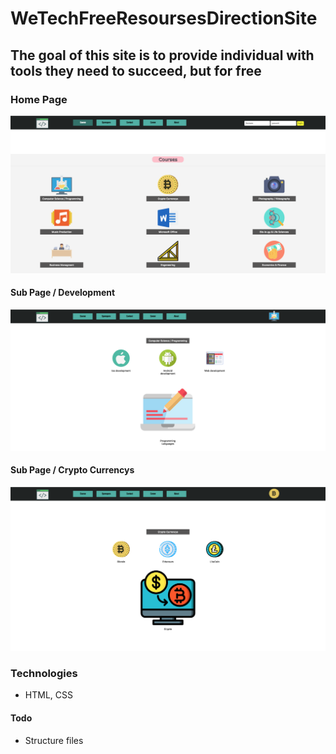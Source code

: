 # WeTechFreeResoursesDirectionSite


## The goal of this site is to provide individual with tools they need to succeed, but for free </h1>

### Home Page

<img src="shot1.png">

#### Sub Page / Development 

<img src="shot2.png">

#### Sub Page / Crypto Currencys 

<img src="shot3.png">

### Technologies

  * HTML, CSS

#### Todo

  * Structure files 




